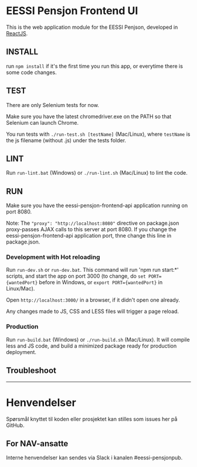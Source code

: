 EESSI Pensjon Frontend UI
===============================

This is the web application module for the EESSI Penjson, developed in [ReactJS](https://reactjs.org).

## INSTALL 

run `npm install` if it's the first time you run this app, or everytime there is some code changes.

## TEST

There are only Selenium tests for now.

Make sure you have the latest chromedriver.exe on the PATH so that Selenium can launch Chrome.

You run tests with `./run-test.sh [testName]` (Mac/Linux), where `testName` is the js filename (without .js) under the tests folder.

## LINT

Run `run-lint.bat` (Windows) or `./run-lint.sh` (Mac/Linux) to lint the code.

## RUN 

Make sure you have the eessi-pensjon-frontend-api application running on port 8080.

Note: The `"proxy": "http://localhost:8080"` directive on package.json proxy-passes AJAX calls to this server at port 8080.
If you change the eessi-pensjon-frontend-api application port, thne change this line in package.json.

### Development with Hot reloading

Run `run-dev.sh` or `run-dev.bat`. This command will run 'npm run start:*' scripts, 
and start the app on port 3000
(to change, do `set PORT={wantedPort}` before in Windows, or `export PORT={wantedPort}` in Linux/Mac).

Open `http://localhost:3000/` in a browser, if it didn't open one already.

Any changes made to JS, CSS and LESS files will trigger a page reload.

### Production

Run  `run-build.bat` (Windows) or `./run-build.sh` (Mac/Linux). It will compile less and JS code, and build a minimized package ready for production deployment. 

## Troubleshoot

---

# Henvendelser

Spørsmål knyttet til koden eller prosjektet kan stilles som issues her på GitHub.

## For NAV-ansatte

Interne henvendelser kan sendes via Slack i kanalen #eessi-pensjonpub.
